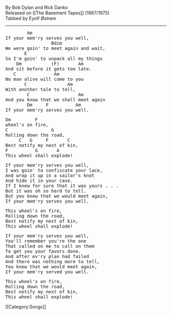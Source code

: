 By Bob Dylan and Rick Danko<br>
Released on [[The Basement Tapes]] (1967/1975)<br>
Tabbed by Eyolf Østrem

----
<pre class="verse">
        Am
If your mem'ry serves you well,
                 Bdim
We were goin' to meet again and wait,
       E
So I'm goin' to unpack all my things
    Dm           (F)       Am
And sit before it gets too late.
   C              Am
No man alive will come to you
       C               Am
With another tale to tell,
        C                  Am
And you know that we shall meet again
        Dm     F          Am
If your mem'ry serves you well.
</pre>

<pre class="refrain">
Dm         F
wheel's on fire,
C                G
Rolling down the road,
     C   G     F       C
Best notify my next of kin,
F          G       A
This wheel shall explode!
</pre>

<pre class="verse">
If your mem'ry serves you well,
I was goin' to confiscate your lace,
And wrap it up in a sailor's knot
And hide it in your case.
If I knew for sure that it was yours . . .
But it was oh so hard to tell.
But you knew that we would meet again,
If your mem'ry serves you well.
</pre>

<pre class="refrain">
This wheel's on fire,
Rolling down the road,
Best notify my next of kin,
This wheel shall explode!
</pre>

<pre class="verse">
If your mem'ry serves you well,
You'll remember you're the one
That called on me to call on them
To get you your favors done.
And after ev'ry plan had failed
And there was nothing more to tell,
You knew that we would meet again,
If your mem'ry served you well.
</pre>

<pre class="refrain">
This wheel's on fire,
Rolling down the road,
Best notify my next of kin,
This wheel shall explode!
</pre>

[[Category:Songs]]
